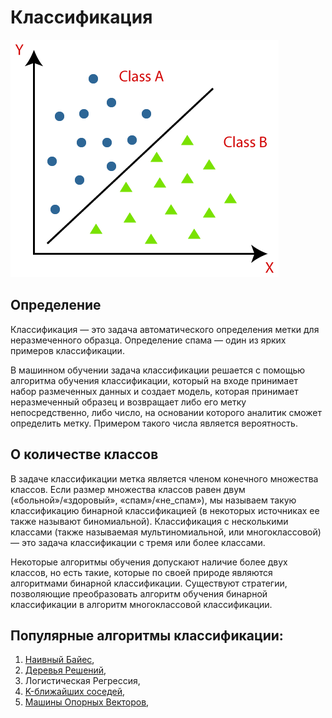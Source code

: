 # Классификация

![Screen Shot](img/img01.png)

## Определение

Классификация — это задача автоматического определения метки для неразмеченного образца. 
Определение спама — один из ярких примеров классификации.

В машинном обучении задача классификации решается с помощью алгоритма обучения классификации, который на входе принимает набор размеченных данных
и создает модель, которая принимает неразмеченный образец и возвращает либо
его метку непосредственно, либо число, на основании которого аналитик сможет
определить метку. Примером такого числа является вероятность.

## О количестве классов 

В задаче классификации метка является членом конечного множества классов. 
Если размер множества классов равен двум («больной»/«здоровый»,
«спам»/«не_спам»), мы называем такую классификацию бинарной классификацией
(в некоторых источниках ее также называют биномиальной). Классификация
с несколькими классами (также называемая мультиномиальной, или многоклассовой)
— это задача классификации с тремя или более классами.

Некоторые алгоритмы обучения допускают наличие более двух классов, но есть
такие, которые по своей природе являются алгоритмами бинарной классификации.
Существуют стратегии, позволяющие преобразовать алгоритм обучения бинарной
классификации в алгоритм многоклассовой классификации.

## Популярные алгоритмы классификации: 

1. [Наивный Байес](Naive_Bayes/README.md), 
2. [Деревья Решений](DT/README.md), 
3. Логистическая Регрессия, 
4. [K-ближайших соседей](KNN/README.md), 
5. [Машины Опорных Векторов](SVM/README.md), 
